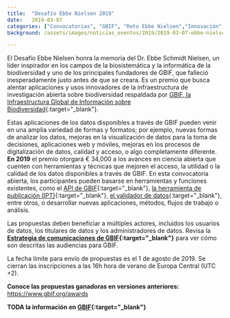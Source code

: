 ```yaml
---
title:  "Desafío Ebbe Nielsen 2019"
date:   2019-03-07
categories: ["Convocatorias", "GBIF", "Reto Ebbe Nielsen","Innovación","Datos","2019"]
background: /assets/images/noticias_eventos/2019/2019-03-07-ebbe-nielsen-2019.png

---
```


El Desafío Ebbe Nielsen honra la memoria del Dr. Ebbe Schmidt Nielsen, un líder inspirador en los campos de la biosistemática y la informática de la biodiversidad y uno de los principales fundadores de GBIF, que falleció inesperadamente justo antes de que se creara. Es un premio que busca alentar aplicaciones y usos innovadores de la infraestructura de investigación abierta sobre biodiversidad respaldada por [GBIF, la Infraestructura Global de Información sobre Biodiversidad](https://www.gbif.org/){:target="_blank"}.

Estas aplicaciones de los datos disponibles a través de GBIF pueden venir en una amplia variedad de formas y formatos; por ejemplo, nuevas formas de analizar los datos, mejoras en la visualización de datos para la toma de decisiones, aplicaciones web y móviles, mejoras en los procesos de digitalización de datos, calidad y acceso, o algo completamente diferente. **En 2019** el premio otorgará € 34,000 a los avances en ciencia abierta que cuenten con herramientas y técnicas que mejoren el acceso, la utilidad o la calidad de los datos disponibles a través de GBIF. En esta convocatoria abierta, los participantes pueden basarse en herramientas y funciones existentes, como el [API de GBIF](https://www.gbif.org/developer/summary){:target="_blank"}, [la herramienta de publicación (IPT)](https://www.gbif.org/ipt){:target="_blank"}, [el validador de datos](https://www.gbif.org/tool/81281/gbif-data-validator){:target="_blank"}, entre otros, o desarrollar nuevas aplicaciones, métodos, flujos de trabajo o análisis.

Las propuestas deben beneficiar a múltiples actores, incluidos los usuarios de datos, los titulares de datos y los administradores de datos. Revisa la **[Estrategia de comunicaciones de GBIF](https://www.gbif.org/document/80926/gbif-communications-strategy){:target="_blank"}** para ver cómo son descritas las audiencias para GBIF.

La fecha límite para envío de propuestas es el 1 de agosto de 2019. Se cierran las inscripciones a las 16h hora de verano de Europa Central (UTC +2).

 

**Conoce las propuestas ganadoras en versiones anteriores:**
<https://www.gbif.org/awards>

 

**TODA la información en [GBIF](https://www.gbif.org/news/5POv0fV8h1tGvpI3GQwQ96/2019-gbif-ebbe-nielsen-challenge-seeks-open-data-innovations-for-biodiversity){:target="_blank"}**


